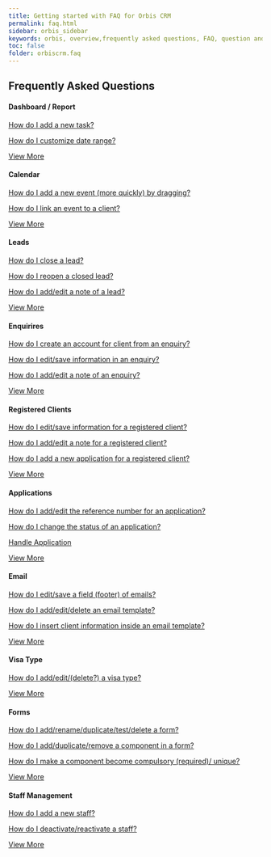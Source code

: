 ```yaml
---
title: Getting started with FAQ for Orbis CRM
permalink: faq.html
sidebar: orbis_sidebar
keywords: orbis, overview,frequently asked questions, FAQ, question and answer, collapsible sections, expand, collapse
toc: false
folder: orbiscrm.faq
---
```


<div class="row">
    <div class="col-lg-12">
        <h2 class="page-header">Frequently Asked Questions</h2>
    </div>
    <div class="row">
        <div class="col-md-6 col-sm-6">
            <div class="panel panel-default text-center">
                <div class="panel-heading">
                    <h4>
                        Dashboard / Report
                    </h4>   
                </div>
                <div class="panel-body">
                    <p>
                        <a href="/faq.dashboard_report.html#how-do-i-add-a-new-task">
                            How do I add a new task?
                        </a>
                    </p>
                    <p>
                        <a href="/faq.dashboard_report.html#how-do-i-customize-date-range">
                            How do I customize date range?
                        </a>
                    </p>
                    <p>
                    </p>
                    <a href="/faq.dashboard_report.html" class="btn btn-primary">View More</a>
                </div>
            </div>
        </div>
        <div class="col-md-6 col-sm-6">
        <div class="panel panel-default text-center">
            <div class="panel-heading">
                <h4>Calendar</h4>
            </div>
            <div class="panel-body">
                <p>
                    <a href="/faq.calendar.html">
                        How do I add a new event (more quickly) by dragging?
                    </a>
                </p>
                <p>
                    <a href="/faq.calendar.html">
                        How do I link an event to a client?
                    </a>
                </p>
                <p>
                </p>
                <a href="/faq.calendar.html" class="btn btn-primary">View More</a>
            </div>
        </div>
    </div>        
    </div>
    <div class="row">
        <div class="col-md-6 col-sm-6">
            <div class="panel panel-default text-center">
                <div class="panel-heading">
                    <h4>Leads</h4>
                </div>
                <div class="panel-body">
                    <p>
                        <a href="/faq.leads.html">
                            How do I close a lead?
                        </a>
                    </p>
                    <p>
                        <a href="/faq.leads.html">
                            How do I reopen a closed lead?
                        </a>
                    </p>
                    <p>
                        <a href="/orbiscrm.faq.leads.html">
                            How do I add/edit a note of a lead?
                        </a>
                    </p>
                    <a href="/faq.leads.html" class="btn btn-primary">View More</a>
                </div>
            </div>
        </div>
        <div class="col-md-6 col-sm-6">
        <div class="panel panel-default text-center">
            <div class="panel-heading">
                <h4>Enquirires</h4>
            </div>
            <div class="panel-body">
                <p>
                    <a href="/faq.enquiries.html">
                        How do I create an account for client from an enquiry?
                    </a>
                </p>
                <p>
                    <a href="/faq.enquiries.html">
                        How do I edit/save information in an enquiry?
                    </a>
                </p>
                <p>
                    <a href="/faq.enquiries.html">
                        How do I add/edit a note of an enquiry?
                    </a>
                </p>
                <a href="/faq.enquiries.html" class="btn btn-primary">View More</a>
            </div>
        </div>
    </div>
    </div>
    <div class="row">
        <div class="col-md-6 col-sm-6">
            <div class="panel panel-default text-center">
                <div class="panel-heading">
                    <h4>Registered Clients</h4>
                </div>
                <div class="panel-body">
                    <p>
                        <a href="/faq.registered_clients.html">
                            How do I edit/save information for a registered client?
                        </a>
                    </p>
                    <p>
                        <a href="/faq.registered_clients.html">
                            How do I add/edit a note for a registered client?
                        </a>
                    </p>
                    <p>
                        <a href="/faq.registered_clients.html">
                            How do I add a new application for a registered client?
                        </a>
                    </p>
                    <a href="/faq.registered_clients.html" class="btn btn-primary">View More</a>
                </div>
            </div>
        </div>
        <div class="col-md-6 col-sm-6">
        <div class="panel panel-default text-center">
            <div class="panel-heading">
                <h4>Applications</h4>
            </div>
            <div class="panel-body">
                <p>
                    <a href="/faq.applications.html">
                        How do I add/edit the reference number for an application?
                    </a>
                </p>
                <p>
                    <a href="/faq.applications.html">
                        How do I change the status of an application?
                    </a>
                </p>
                <p>
                    <a href="/faq.applications.html">
                        Handle Application
                    </a>
                </p>
                <a href="/faq.applications.html" class="btn btn-primary">View More</a>
            </div>
        </div>
    </div>
    </div>
    <div class="row">
        <div class="col-md-6 col-sm-6">
            <div class="panel panel-default text-center">
                <div class="panel-heading">
                    <h4>Email</h4>
                </div>
                <div class="panel-body">
                    <p>
                        <a href="/faq.email.html">
                            How do I edit/save a field (footer) of emails?
                        </a>
                    </p>
                    <p>
                        <a href="/faq.email.html">
                            How do I add/edit/delete an email template?
                        </a>
                    </p>
                    <p>
                        <a href="/faq.email.html">
                            How do I insert client information inside an email template?
                        </a>
                    </p>
                    <a href="/faq.email.html" class="btn btn-primary">View More</a>
                </div>
            </div>
        </div>
        <div class="col-md-6 col-sm-6">
        <div class="panel panel-default text-center">
            <div class="panel-heading">
                <h4>Visa Type</h4>
            </div>
            <div class="panel-body">
                <p>
                    <a href="/faq.visa_type.html">
                        How do I add/edit/(delete?) a visa type?
                    </a>
                </p>
                <p>                        
                </p>
                <p>
                </p>
                <a href="/faq.visa_type.html" class="btn btn-primary">View More</a>
            </div>
        </div>
    </div>
    </div>        
    <div class="row">
        <div class="col-md-6 col-sm-6">
            <div class="panel panel-default text-center">
                <div class="panel-heading">
                    <h4>Forms</h4>
                </div>
                <div class="panel-body">
                    <p>
                        <a href="/faq.forms.html">
                            How do I add/rename/duplicate/test/delete a form?
                        </a>
                    </p>
                    <p>
                        <a href="/faq.forms.html">
                            How do I add/duplicate/remove a component in a form?
                        </a>
                    </p>
                    <p>
                        <a href="/faq.forms.html">
                            How do I make a component become compulsory (required)/ unique?
                        </a>
                    </p>
                    <a href="/faq.forms.html" class="btn btn-primary">View More</a>
                </div>
            </div>
        </div>
        <div class="col-md-6 col-sm-6">
        <div class="panel panel-default text-center">
            <div class="panel-heading">
                <h4>Staff Management</h4>
            </div>
            <div class="panel-body">
                <p>
                    <a href="/faq.staff_management.html">
                        How do I add a new staff?
                    </a>
                </p>
                <p>
                    <a href="/faq.staff_management.html">
                        How do I deactivate/reactivate a staff?
                    </a>
                </p>
                <p>
                </p>
                <a href="/faq.staff_management.html" class="btn btn-primary">View More</a>
            </div>
        </div>
    </div>
    </div>
</div>

